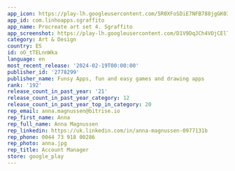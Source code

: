 ```yaml
---
app_icon: https://play-lh.googleusercontent.com/5R0XFoSDiE7NFB788jgGK03qjRhb59YcAGHjc5IUTnZmM2wOHTSA-1nHyhBx8_F7klZF
app_id: com.linhoapps.sgraffito
app_name: Procreate art set 4. Sgraffito
app_screenshot: https://play-lh.googleusercontent.com/D1V9DqJCh4VOjCElThTgsRlTQJMWMEkDPWgVfr8kxzLQLbfNAnY-8-5XqYdWGJZGkiY
category: Art & Design
country: ES
id: oO_tTELnnWka
language: en
most_recent_release: '2024-02-19T00:00:00'
publisher_id: '2778299'
publisher_name: Funsy Apps, fun and easy games and drawing apps
rank: '192'
release_count_in_past_year: '21'
release_count_in_past_year_category: 12
release_count_in_past_year_top_in_category: 20
rep_email: anna.magnussen@bitrise.io
rep_first_name: Anna
rep_full_name: Anna Magnussen
rep_linkedin: https://uk.linkedin.com/in/anna-magnussen-0977131b
rep_phone: 0044 73 918 00286
rep_photo: anna.jpg
rep_title: Account Manager
store: google_play
---
```

